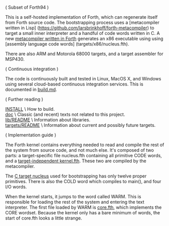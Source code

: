 ( Subset of Forth94 )

This is a self-hosted implementation of Forth, which can regenerate
itself from Forth source code.  The bootstrapping process uses a
[metacompiler written in Lisp]
(https://github.com/larsbrinkhoff/forth-metacompiler) to target a
small inner interpreter and a handful of code words written in C.  A
new [metacompiler written in Forth](lib/meta.fth) generates an x86
executable using using [assembly language code words]
(targets/x86/nucleus.fth).

There are also ARM and Motorola 68000 targets, and a target assembler
for MSP430.

( Continuous integration )

The code is continuously built and tested in Linux, MacOS X, and
Windows using several cloud-based continuous integration services.
This is documented in [build.md](build.md).

( Further reading )

[INSTALL](INSTALL) \ How to build.  
[doc](doc) \ Classic (and recent) texts not related to this project.  
[lib/README](lib/README) \ Information about libraries.  
[targets/README](targets/README) \ Information about current and possibly future targets.

( Implementation guide )

The Forth kernel contains everything needed to read and compile the
rest of the system from source code, and not much else.  It's composed
of two parts: a target-specific file nucleus.fth containing all
primitive CODE words, and a [target-independent
kernel.fth](kernel.fth).  These two are compiled by the metacompiler.

The [C target nucleus](targets/c/nucleus.fth) used for bootstrapping
has only twelve proper primitives.  There is also the COLD word which
compiles to main(), and four I/O words.

When the kernel starts, it jumps to the word called WARM.  This is
responsible for loading the rest of the system and entering the text
interpreter.  The first file loaded by WARM is [core.fth](core.fth),
which implements the CORE wordset.  Because the kernel only has a bare
minimum of words, the start of core.fth looks a little strange.
